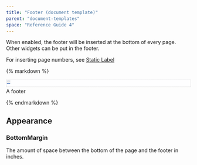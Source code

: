```yaml
---
title: "Footer (document template)"
parent: "document-templates"
space: "Reference Guide 4"
---
```

When enabled, the footer will be inserted at the bottom of every page. Other widgets can be put in the footer.

For inserting page numbers, see [Static Label](static-label-document-template)

<div class="alert alert-info">{% markdown %}

![](attachments/819203/918235.png)
A footer

{% endmarkdown %}</div>

## Appearance

### BottomMargin

The amount of space between the bottom of the page and the footer in inches.
